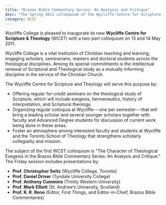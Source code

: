 ```yaml
---
title: "Brazos Bible Commentary Series: An Analysis and Critique"
desc: "The Spring 2011 colloquium of the Wycliffe Centre for Scripture &amp; Theology."
category: WCST
---
```


Wycliffe College is pleased to inaugurate its new **Wycliffe Centre for Scripture & Theology** (WCST) with a two-part colloquium on 13 and 14 May 2011.

Wycliffe College is a vital institution of Christian teaching and learning, engaging scholars, seminarians, masters and doctoral students across the theological disciplines. Among its special commitments is the intellectual renewal of Scriptural and Theological study as a mutually informing discipline in the service of the Christian Church.

The Wycliffe Centre for Scripture and Theology will serve this purpose by:

* Offering regular for-credit seminars on the theological study of Scripture, which will include exegesis, hermeneutics, history of interpretation, and Scriptural theology.
* Organizing regular colloquia at Wycliffe---one per semester---that will bring a leading scholar and several younger scholars together with faculty and Advanced Degree students for discussion of current work being done in these areas.
* Foster an atmosphere among interested faculty and students at Wycliffe and the Toronto School of Theology that strengthens scholarly collegiality and mission.

The subject of the first WCST colloquium is "The Character of Theological Exegesis in the Brazos Bible Commentary Series: An Analysis and Critique." The Friday session includes presentations by:

* **Prof. Christopher Seitz** (Wycliffe College, Toronto)
* **Prof. Daniel Driver** (Tyndale University College)
* **Prof. Anthony Cummins** (Trinity Western University)
* **Prof. Mark Elliott** (St. Andrew’s University, Scotland)
* **Prof. R. R. Reno** (Editor, First Things, and Editor-in-Chief, Brazos Bible Commentaries)